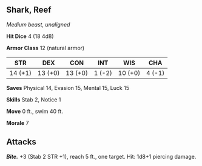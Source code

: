 ## Shark, Reef

*Medium beast, unaligned*

**Hit Dice** 4 (18 4d8)

**Armor Class** 12 (natural armor)

| STR     | DEX     | CON     | INT     | WIS     | CHA     |
|---------|---------|---------|---------|---------|---------|
| 14 (+1) | 13 (+0) | 13 (+0) |  1 (-2) | 10 (+0) |  4 (-1) |

**Saves** Physical 14, Evasion 15, Mental 15, Luck 15

**Skills** Stab 2, Notice 1

**Move** 0 ft., swim 40 ft.

**Morale** 7

## Attacks

***Bite.*** +3 (Stab 2 STR +1), reach 5 ft., one target. Hit: 1d8+1 piercing damage.

